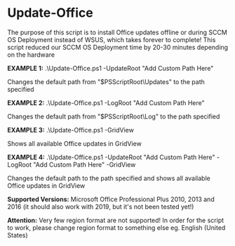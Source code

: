 # Update-Office

The purpose of this script is to install Office updates offline or during SCCM OS Deployment instead of WSUS, which takes forever to complete! This script reduced our SCCM OS Deployment time by 20-30 minutes depending on the hardware

**EXAMPLE 1:** .\Update-Office.ps1 -UpdateRoot "Add Custom Path Here"

Changes the default path from "$PSScriptRoot\Updates\" to the path specified

**EXAMPLE 2:** .\Update-Office.ps1 -LogRoot "Add Custom Path Here"

Changes the default path from "$PSScriptRoot\Log\" to the path specified

**EXAMPLE 3:** .\Update-Office.ps1 -GridView

Shows all available Office updates in GridView

**EXAMPLE 4:** .\Update-Office.ps1 -UpdateRoot "Add Custom Path Here" -LogRoot "Add Custom Path Here" -GridView

Changes the default path to the path specified and shows all available Office updates in GridView

**Supported Versions:** Microsoft Office Professional Plus 2010, 2013 and 2016 (it should also work with 2019, but it's not been tested yet!)

**Attention:** Very few region format are not supported! In order for the script to work, please change region format to something else eg. English (United States)
